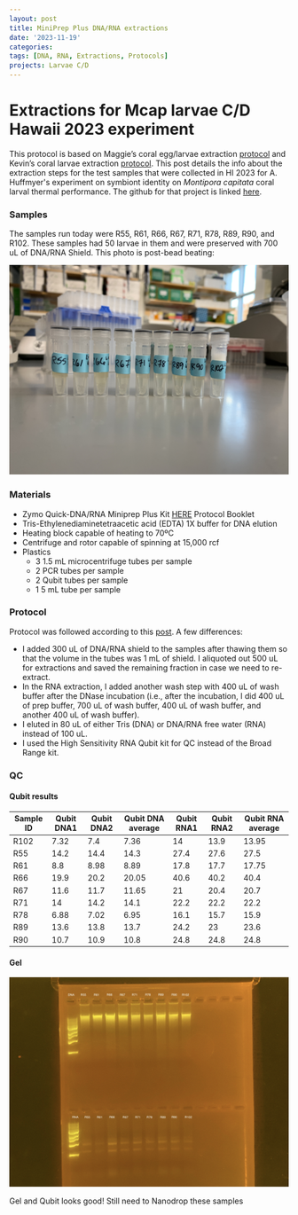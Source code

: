 ```yaml
---
layout: post
title: MiniPrep Plus DNA/RNA extractions
date: '2023-11-19'
categories:
tags: [DNA, RNA, Extractions, Protocols]
projects: Larvae C/D 
---
```


# Extractions for Mcap larvae C/D Hawaii 2023 experiment 

This protocol is based on Maggie’s coral egg/larvae extraction [protocol](https://meschedl.github.io/MESPutnam_Open_Lab_Notebook/Larvae-Ex-Protocol/) and Kevin’s coral larvae extraction [protocol](https://kevinhwong1.github.io/KevinHWong_Notebook/DNA-RNA-Extractions-on-P.-astreoides-larvae-BEAD-BEATING/). This post details the info about the extraction steps for the test samples that were collected in HI 2023 for A. Huffmyer's experiment on symbiont identity on *Montipora capitata* coral larval thermal performance. The github for that project is linked [here](https://github.com/AHuffmyer/larval_symbiont_TPC). 

### Samples 

The samples run today were R55, R61, R66, R67, R71, R78, R89, R90, and R102. These samples had 50 larvae in them and were preserved with 700 uL of DNA/RNA Shield. This photo is post-bead beating: 

![](https://raw.githubusercontent.com/JillAshey/JillAshey_Putnam_Lab_Notebook/master/images/larvae_cd_mcap2023/samples_20231119.JPG)

### Materials 

- Zymo Quick-DNA/RNA Miniprep Plus Kit [HERE](https://files.zymoresearch.com/protocols/_d7003t_d7003_quick-dna-rna_miniprep_plus_kit.pdf) Protocol Booklet
- Tris-Ethylenediaminetetraacetic acid (EDTA) 1X buffer for DNA elution
- Heating block capable of heating to 70ºC
- Centrifuge and rotor capable of spinning at 15,000 rcf
- Plastics 
	- 3 1.5 mL microcentrifuge tubes per sample
	- 2 PCR tubes per sample
	- 2 Qubit tubes per sample 
	- 1 5 mL tube per sample 

### Protocol

Protocol was followed according to this [post](https://github.com/JillAshey/JillAshey_Putnam_Lab_Notebook/blob/master/_posts/2023-07-21-MiniprepPlus-DNA%3ARNA-extractions-McapLarvae.md). A few differences: 

- I added 300 uL of DNA/RNA shield to the samples after thawing them so that the volume in the tubes was 1 mL of shield. I aliquoted out 500 uL for extractions and saved the remaining fraction in case we need to re-extract. 
- In the RNA extraction, I added another wash step with 400 uL of wash buffer after the DNase incubation (i.e., after the incubation, I did 400 uL of prep buffer, 700 uL of wash buffer, 400 uL of wash buffer, and another 400 uL of wash buffer).
- I eluted in 80 uL of either Tris (DNA) or DNA/RNA free water (RNA) instead of 100 uL. 
- I used the High Sensitivity RNA Qubit kit for QC instead of the Broad Range kit. 

### QC 

#### Qubit results 

| Sample ID | Qubit DNA1 | Qubit DNA2 | Qubit DNA average | Qubit RNA1 | Qubit RNA2 | Qubit RNA average |
| --------- | ---------- | ---------- | ----------------- | ---------- | ---------- | ----------------- |
| R102      | 7.32       | 7.4        | 7.36              | 14         | 13.9       | 13.95             |
| R55       | 14.2       | 14.4       | 14.3              | 27.4       | 27.6       | 27.5              |
| R61       | 8.8        | 8.98       | 8.89              | 17.8       | 17.7       | 17.75             |
| R66       | 19.9       | 20.2       | 20.05             | 40.6       | 40.2       | 40.4              |
| R67       | 11.6       | 11.7       | 11.65             | 21         | 20.4       | 20.7              |
| R71       | 14         | 14.2       | 14.1              | 22.2       | 22.2       | 22.2              |
| R78       | 6.88       | 7.02       | 6.95              | 16.1       | 15.7       | 15.9              |
| R89       | 13.6       | 13.8       | 13.7              | 24.2       | 23         | 23.6              |
| R90       | 10.7       | 10.9       | 10.8              | 24.8       | 24.8       | 24.8              |

#### Gel 

![](https://raw.githubusercontent.com/JillAshey/JillAshey_Putnam_Lab_Notebook/master/images/larvae_cd_mcap2023/gel_20231119.JPG)

Gel and Qubit looks good! Still need to Nanodrop these samples 




